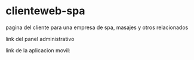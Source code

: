 # clienteweb-spa
pagina del cliente para una empresa de spa, masajes y otros relacionados

link del panel administrativo

link de la aplicacion movil:

